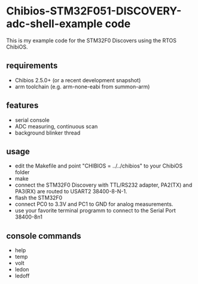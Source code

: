 Chibios-STM32F051-DISCOVERY-adc-shell-example code
==================================================

This is my example code for the STM32F0 Discovers using the RTOS ChibiOS.

requirements
------------
* Chibios 2.5.0+ (or a recent development snapshot)
* arm toolchain (e.g. arm-none-eabi from summon-arm)

features
--------
* serial console
* ADC measuring, continuous scan
* background blinker thread

usage
-----
* edit the Makefile and point "CHIBIOS = ../../chibios" to your ChibiOS folder
* make
* connect the STM32F0 Discovery with TTL/RS232 adapter, PA2(TX) and PA3(RX) are routed to USART2 38400-8-N-1.
* flash the STM32F0
* connect PC0 to 3.3V and PC1 to GND for analog measurements.
* use your favorite terminal programm to connect to the Serial Port 38400-8n1 

console commands
----------------
* help
* temp
* volt
* ledon
* ledoff
